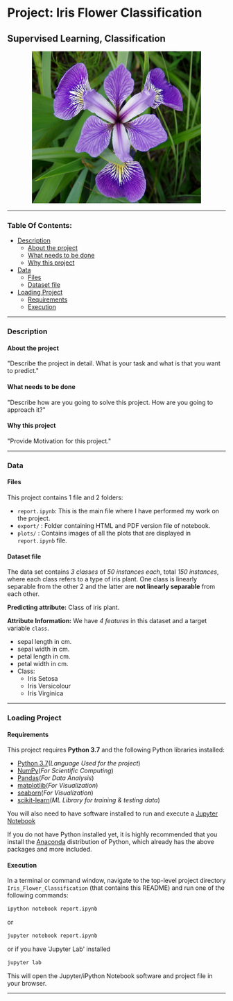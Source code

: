 # Project: Iris Flower Classification
## Supervised Learning, Classification

<p align = 'center'><img src = 'logo.jpg', height=350, width =390></p>

----

### Table Of Contents:
- [Description](#description)<br>
    - [About the project](#about-the-project)<br>
    - [What needs to be done](#what-needs-to-be-done)<br>
    - [Why this project](#why-this-project)<br>
- [Data](#data)<br>
    - [Files](#files)<br>
    - [Dataset file](#dataset-file)<br>
- [Loading Project](#loading-project)<br>
    - [Requirements](#requirements)<br>
    - [Execution](#execution)<br>

----

### Description

#### About the project
"Describe the project in detail. What is your task and what is that you want to predict."


#### What needs to be done
"Describe how are you going to solve this project. How are you going to approach it?"


#### Why this project
"Provide Motivation for this project."


----

### Data

#### Files

This project contains 1 file and 2 folders:

- `report.ipynb`: This is the main file where I have performed my work on the project.
- `export/` : Folder containing HTML and PDF version file of notebook.
- `plots/` : Contains images of all the plots that are displayed in `report.ipynb` file.


#### Dataset file

The data set contains _3 classes_ of _50 instances each_, total _150 instances_, where each class refers to a type of iris plant. One class is linearly separable from the other 2 and the latter are **not linearly separable** from each other. 

**Predicting attribute:** Class of iris plant. 

**Attribute Information:** We have _4 features_ in this dataset and a target variable `class`.

- sepal length in cm.
- sepal width in cm.
- petal length in cm.
- petal width in cm.
- Class:
    - Iris Setosa
    - Iris Versicolour
    - Iris Virginica
        
----

### Loading Project

#### Requirements

This project requires **Python 3.7** and the following Python libraries installed:

- [Python 3.7](https://www.python.org/downloads/)(_Language Used for the project_)
- [NumPy](http://www.numpy.org/)(_For Scientific Computing_)
- [Pandas](http://pandas.pydata.org)(_For Data Analysis_)
- [matplotlib](http://matplotlib.org/)(_For Visualization_)
- [seaborn](https://seaborn.pydata.org/installing.html)(_For Visualization_)
- [scikit-learn](http://scikit-learn.org/stable/)(_ML Library for training & testing data_)

You will also need to have software installed to run and execute a [Jupyter Notebook](http://jupyter.org/install)

If you do not have Python installed yet, it is highly recommended that you install the [Anaconda](https://www.anaconda.com/download/) distribution of Python, which already has the above packages and more included.

#### Execution

In a terminal or command window, navigate to the top-level project directory `Iris_Flower_Classification` (that contains this README) and run one of the following commands:

```bash
ipython notebook report.ipynb
```  
or
```bash
jupyter notebook report.ipynb
```
or if you have 'Jupyter Lab' installed
```bash
jupyter lab
```

This will open the Jupyter/iPython Notebook software and project file in your browser.

----